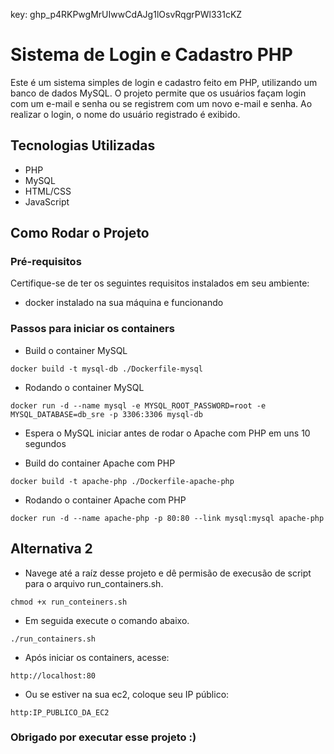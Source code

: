key: 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

# Sistema de Login e Cadastro PHP

Este é um sistema simples de login e cadastro feito em PHP, utilizando um banco de dados MySQL.
 O projeto permite que os usuários façam login com um e-mail e senha ou se registrem com um novo e-mail e senha. Ao realizar o login, o nome do usuário registrado é exibido.

## Tecnologias Utilizadas

- PHP
- MySQL
- HTML/CSS
- JavaScript

## Como Rodar o Projeto

### Pré-requisitos

Certifique-se de ter os seguintes requisitos instalados em seu ambiente:

- docker instalado na sua máquina e funcionando

### Passos para iniciar os containers

 - Build o container MySQL
 
```
docker build -t mysql-db ./Dockerfile-mysql
```
- Rodando o container MySQL

```
docker run -d --name mysql -e MYSQL_ROOT_PASSWORD=root -e MYSQL_DATABASE=db_sre -p 3306:3306 mysql-db
```

- Espera o MySQL iniciar antes de rodar o Apache com PHP em uns 10 segundos

- Build do container Apache com PHP

```
docker build -t apache-php ./Dockerfile-apache-php
```
- Rodando o container Apache com PHP

```
docker run -d --name apache-php -p 80:80 --link mysql:mysql apache-php
```

## Alternativa 2

- Navege até a raíz desse projeto e dê permisão de execusão de script para o arquivo
run_containers.sh.

```
chmod +x run_conteiners.sh
```

- Em seguida execute o comando abaixo.

```
./run_containers.sh
```

- Após iniciar os containers, acesse:

```
http://localhost:80
```
- Ou se estiver na sua ec2, coloque seu IP público:

```
http:IP_PUBLICO_DA_EC2
```

### Obrigado por executar esse projeto :)